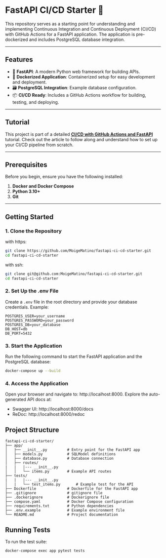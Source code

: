 # FastAPI CI/CD Starter 🚀

This repository serves as a starting point for understanding and implementing Continuous Integration and Continuous Deployment (CI/CD) with GitHub Actions for a FastAPI application. The application is pre-dockerized and includes PostgreSQL database integration.

---

## Features
- 🐍 **FastAPI**: A modern Python web framework for building APIs.
- 🐳 **Dockerized Application**: Containerized setup for easy development and deployment.
- 🗃️ **PostgreSQL Integration**: Example database configuration.
- 📦 **CI/CD Ready**: Includes a GitHub Actions workflow for building, testing, and deploying.

---

## Tutorial

This project is part of a detailed [**CI/CD with GitHub Actions and FastAPI**](https://agathabahati.hashnode.dev/preview/65a98cf90f58063884316aad#heading-objectives) tutorial. Check out the article to follow along and understand how to set up your CI/CD pipeline from scratch.

---

## Prerequisites
Before you begin, ensure you have the following installed:
1. **Docker and Docker Compose**
2. **Python 3.10+**
3. **Git**

---

## Getting Started

### 1. Clone the Repository
with https:
```bash
git clone https://github.com/MoigeMatino/fastapi-ci-cd-starter.git
cd fastapi-ci-cd-starter
```
with ssh:
```bash
git clone git@github.com:MoigeMatino/fastapi-ci-cd-starter.git
cd fastapi-ci-cd-starter
```
### 2. Set Up the .env File
Create a `.env` file in the root directory and provide your database credentials. Example:
```plaintext
POSTGRES_USER=your_username
POSTGRES_PASSWORD=your_password
POSTGRES_DB=your_database
DB_HOST=db
DB_PORT=5432
```

### 3. Start the Application

Run the following command to start the FastAPI application and the PostgreSQL database:
```bash
docker-compose up --build
```

### 4. Access the Application

Open your browser and navigate to: http://localhost:8000. Explore the auto-generated API docs at:

- Swagger UI: http://localhost:8000/docs
- ReDoc: http://localhost:8000/redoc

## Project Structure
```plaintext
fastapi-ci-cd-starter/
├── app/
│   ├── __init__.py         # Entry point for the FastAPI app
│   ├── models.py           # SQLModel definitions
│   ├── database.py         # Database connection
│   ├── routes/
|   |   |--- __init__.py  
│   │   └── items.py        # Example API routes
├── tests/
|   |   |--- __init__.py
│   |   └── test_items.py       # Example test for the API
├── Dockerfile              # Dockerfile for the FastAPI app
├── .gitignore              # gitignore file
├── .dockerignore           # Dockerignore file
├── compose.yaml            # Docker Compose configuration
├── requirements.txt        # Python dependencies
├── .env.example            # Example environment file
└── README.md               # Project documentation

```
## Running Tests
To run the test suite:
```bash
docker-compose exec app pytest tests
```
